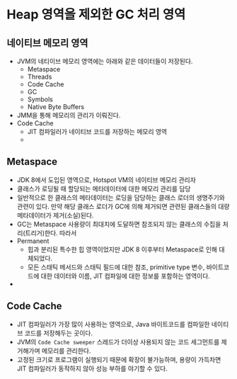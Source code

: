 # Heap 영역을 제외한 GC 처리 영역

## 네이티브 메모리 영역

* JVM의 네티이브 메모리 영역에는 아래와 같은 데이터들이 저장된다.
  * Metaspace
  * Threads
  * Code Cache
  * GC
  * Symbols
  * Native Byte Buffers
* JMM을 통해 메모리의 관리가 이뤄진다.
* Code Cache
  * JIT 컴파일러가 네이티브 코드를 저장하는 메모리 영역
  *

## Metaspace

* JDK 8에서 도입된 영역으로, Hotspot VM의 네이티브 메모리 관리자
* 클래스가 로딩될 때 할당되는 메타데이터에 대한 메모리 관리를 담당 
* 일반적으로 한 클래스의 메타데이터는 로딩을 담당하는 클래스 로더의 생명주기와 관련이 있다. 만약 해당 클래스 로더가 GC에 의해 제거되면 관련된 클래스들의 대량 메타데이터가 제거(소실)된다.
* GC는 Metaspace 사용량이 최대치에 도달하면 참조되지 않는 클래스의 수집을 처리(트리거)한다. 따라서&#x20;
* Permanent
  * 힙과 분리된 특수한 힙 영역이었지만 JDK 8 이후부터 Metaspace로 인해 대체되었다.
  * 모든 스태틱 메서드와 스태틱 필드에 대한 참조, primitive type 변수, 바이트코드에 대한 데이터와 이름, JIT 컴파일에 대한 정보를 포함하는 영역이다.
*

## Code Cache

* JIT 컴파일러가 가장 많이 사용하는 영역으로, Java 바이트코드를 컴파일한 네이티브 코드를 저장해두는 곳이다.
* JVM의 `Code Cache sweeper` 스레드가 더이상 사용되지 않는 코드 세그먼트를 제거해가며 메모리를 관리한다.
* 고정된 크기로 프로그램이 실행되기 때문에 확장이 불가능하며, 용량이 가득차면 JIT 컴파일러가 동작하지 않아 성능 부하를 야기할 수 있다.



